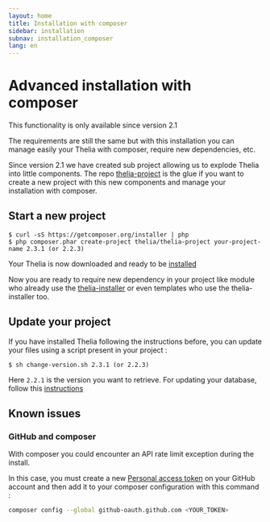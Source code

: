 ```yaml
---
layout: home
title: Installation with composer
sidebar: installation
subnav: installation_composer
lang: en
---
```


<div class="page-header">
    <h1>Advanced installation with composer</h1>
</div>

<div class="alert alert-warning">
<p>This functionality is only available since version 2.1</p>
</div>

The requirements are still the same but with this installation you can manage easily your Thelia with composer, require new
dependencies, etc.

Since version 2.1 we have created sub project allowing us to explode Thelia into little components. The repo [thelia-project](https://github.com/thelia/thelia-project)
is the glue if you want to create a new project with this new components and manage your installation with composer.

## Start a new project

```
$ curl -sS https://getcomposer.org/installer | php
$ php composer.phar create-project thelia/thelia-project your-project-name 2.3.1 (or 2.2.3)
```

Your Thelia is now downloaded and ready to be [installed](/en/documentation/installation/index.html#install-it)

Now you are ready to require new dependency in your project like module who already use the [thelia-installer](https://packagist.org/packages/thelia/installer)
or even templates who use the thelia-installer too.

## Update your project

If you have installed Thelia following the instructions before, you can update your files using a script present in your project :

```
$ sh change-version.sh 2.3.1 (or 2.2.3)
```

Here `2.2.1` is the version you want to retrieve. For updating your database, follow this [instructions](/en/documentation/installation/index.html#use-the-update-script-%28since-version-2-1%29)

## Known issues

### GitHub and composer

With composer you could encounter an API rate limit exception during the install.

In this case, you must create a new [Personal access token](https://github.com/settings/tokens) on your GitHub account and then add it to your composer configuration with this command :

```bash
composer config --global github-oauth.github.com <YOUR_TOKEN>
```
